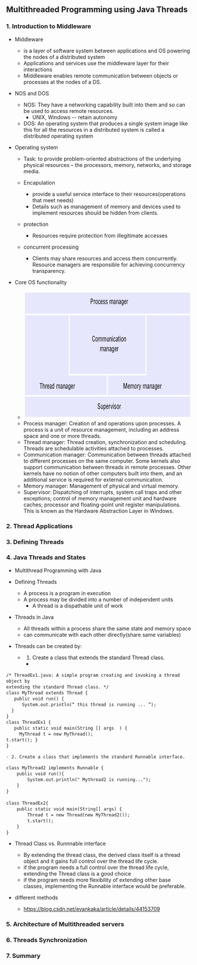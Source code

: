 ## Multithreaded Programming using Java Threads

### 1. Introduction to Middleware
+ Middleware 
  - is a layer of software system between applications and OS powering the nodes of a distributed system
  - Applications and services use the middleware layer for their interactions
  - Middleware enables remote communication between objects or processes at the nodes of a DS.
  
+ NOS and DOS
  - NOS: They have a networking capability built into them and so can be used to access remote resources.
    - UNIX, Windows -- retain autonomy
  - DOS: An operating system that produces a single system image like this for all the resources in a distributed system is called a distributed operating system
+ Operating system
  - Task: to provide problem-oriented abstractions of the underlying physical resources 
    – the processors, memory, networks, and storage media.
 
  - Encapulation
    - provide a useful service interface to their resources(operations that meet needs)
    - Details such as management of memory and devices used to implement resources should be hidden from clients.
  - protection
    - Resources require protection from illegitimate accesses
  - concurrent processing
    - Clients may share resources and access them concurrently. Resource managers are responsible for achieving concurrency transparency.

+ Core OS functionality
  - <img src ="https://github.com/Fannibals/S2/blob/master/pic/OS-f.png" width = 600, height = 350 >
  - Process manager: Creation of and operations upon processes. A process is a unit of resource management, including an address space and one or more threads.
  - Thread manager: Thread creation, synchronization and scheduling. Threads are schedulable activities attached to processes.
  - Communication manager: Communication between threads attached to different processes on the same computer. Some kernels also support communication between threads in remote processes. Other kernels have no notion of other computers built into them, and an additional service is required for external communication.
  - Memory manager: Management of physical and virtual memory.
  - Supervisor: Dispatching of interrupts, system call traps and other exceptions; control of memory management unit and hardware caches; processor and floating-point unit register manipulations. This is known as the Hardware Abstraction Layer in Windows. 
### 2. Thread Applications
### 3. Defining Threads
### 4. Java Threads and States
  - Multithread Programming with Java

+ Defining Threads
	- A process is a program in execution
	- A process may be divided into a number of independent units
		- A thread is a dispathable unit of work

+ Threads in Java
	- All threads within a process share the same state and memory space
	- can communicate with each other directly(share same variables)

+ Threads can be created by:
	- 1. Create a class that extends the standard Thread class.
		- 
```
/* ThreadEx1.java: A simple program creating and invoking a thread object by
extending the standard Thread class. */
class MyThread extends Thread {
   public void run() {
      System.out.println(“ this thread is running ... ”);
  }
} 
class ThreadEx1 {
   public static void main(String [] args  ) {
     MyThread t = new MyThread();
t.start(); }
}
```

	- 2. Create a class that implements the standard Runnable interface.
```
class MyThread2 implements Runnable {
    public void run(){
        System.out.println(" Mythread2 is running...");
    }
}

class ThreadEx2{
    public static void main(String[] args) {
        Thread t = new Thread(new MyThread2());
        t.start();
    }
}
```
+ Thread Class vs. Runnnable interface
	- By extending the thread class, the derived class itself is a thread object and it gains full control over the thread life cycle.
	- if the program needs a full control over the thread life cycle, extending the Thread class is a good choice
	- if the program needs more flexibility of extending other base classes, implementing the Runnable interface would be preferable. 

+ different methods
	- https://blog.csdn.net/evankaka/article/details/44153709
### 5. Architecture of Multithreaded servers
### 6. Threads Synchronization

### 7. Summary
